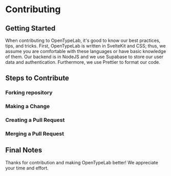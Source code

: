 # Contributing

## Getting Started

When contributing to OpenTypeLab, it's good to know our best practices, tips, and tricks. First, OpenTypeLab is written in SvelteKit and CSS; thus, we assume you are comfortable with these languages or have basic knowledge of them. Our backend is in NodeJS and we use Supabase to store our user data and authentication. Furthermore, we use Prettier to format our code.

## Steps to Contribute

### Forking repository
<!-- TODO -->

### Making a Change

### Creating a Pull Request

### Merging a Pull Request

## Final Notes

Thanks for contribution and making OpenTypeLab better! We appreciate your time and effort.